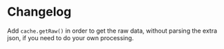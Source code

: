 # Changelog

Add `cache.getRaw()` in order to get the raw data, without parsing the extra json, if you need to do your own processing.